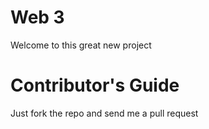 Web 3
===========
Welcome to this great new project

Contributor's Guide
====================

Just fork the repo and send me a pull request
